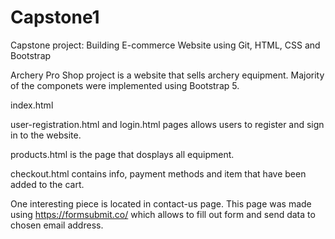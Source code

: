# Capstone1
 Capstone project: Building E-commerce Website using Git, HTML, CSS and Bootstrap

Archery Pro Shop project is a website that sells archery equipment. Majority of the componets were implemented using Bootstrap 5.

index.html 

user-registration.html and login.html pages allows users to register and sign in to the website.

products.html is the page that dosplays all equipment.

checkout.html contains info, payment methods and item that have been added to the cart.


One interesting piece is located in contact-us page. This page was made using https://formsubmit.co/ which allows to fill out form and send data to chosen email address.


